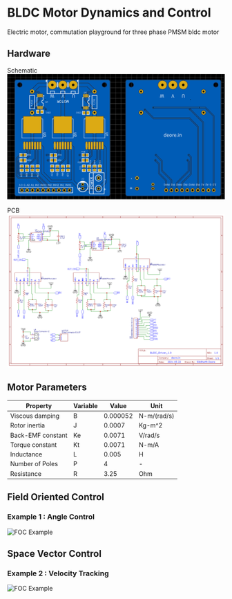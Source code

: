 # BLDC Motor Dynamics and Control
Electric motor, commutation playground for three phase PMSM bldc motor

## Hardware
Schematic
![Schematic](Hardware/PCBVer1.0.png)

PCB
![FOC Example](Hardware/SCH_BLDC_Driver_1.0.png)

## Motor Parameters

 Property | Variable | Value | Unit |
--- | --- | --- | ---
Viscous damping | B | 0.000052 | N-m/(rad/s) 
Rotor inertia | J | 0.0007 | Kg-m^2
Back-EMF constant | Ke | 0.0071 | V/rad/s
Torque constant | Kt | 0.0071 | N-m/A
Inductance | L | 0.005 | H
Number of Poles | P | 4 | -
Resistance | R | 3.25 | Ohm

## Field Oriented Control

### Example 1 : Angle Control

![FOC Example](https://github.com/siddharthdeore/BLDCMotor/blob/main/simulations/ex_1_foc.png)

## Space Vector Control

### Example 2 : Velocity Tracking

![FOC Example](https://github.com/siddharthdeore/BLDCMotor/blob/main/simulations/ex_2_sv.png)
